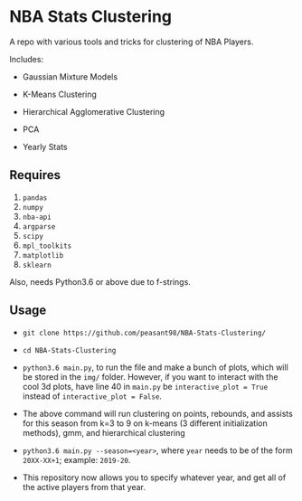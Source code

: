 # NBA Stats Clustering

A repo with various tools and tricks for clustering of NBA Players. 

Includes:

- Gaussian Mixture Models

- K-Means Clustering

- Hierarchical Agglomerative Clustering

- PCA

- Yearly Stats

## Requires

1. `pandas`
2. `numpy`
3. `nba-api`
4. `argparse`
5. `scipy`
6. `mpl_toolkits`
7. `matplotlib`
8. `sklearn`


Also, needs Python3.6 or above due to f-strings.

## Usage

- `git clone https://github.com/peasant98/NBA-Stats-Clustering/`

- `cd NBA-Stats-Clustering`
- `python3.6 main.py`, to run the file and make a bunch of plots, which will be stored in the `img/` folder. However, if you want to interact with the cool 3d plots, have line 40 in `main.py` be `interactive_plot = True` instead of `interactive_plot = False`.

- The above command will run clustering on points, rebounds, and assists for this season from k=3 to 9 on
k-means (3 different initialization methods), gmm, and hierarchical clustering

- `python3.6 main.py --season=<year>`, where `year` needs to be of the form `20XX-XX+1`; example: `2019-20`.

- This repository now allows you to specify whatever year, and get all of the active players from that year.
